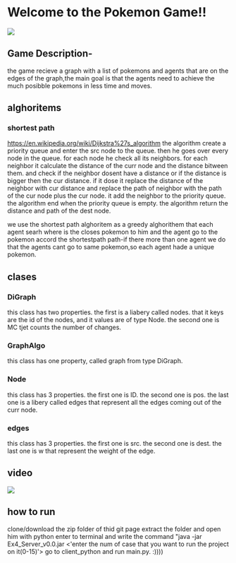 #   Welcome to the Pokemon Game!!
![](https://cdn.custom-cursor.com/collections/129/cover-pokemon-preview.png)
## Game Description-
the game recieve a graph with a list of pokemons and agents that are on the edges of the graph,the main goal is that the agents need to achieve the much posibble pokemons in less time and moves.
## alghoritems
### shortest path
https://en.wikipedia.org/wiki/Dijkstra%27s_algorithm
the algorithm create a priority queue and enter the src node to the queue. then he goes over every node in the queue. for each node he check all its neighbors. for each neighbor it calculate the distance of the curr node and the distance bitween them. and check if the neighbor dosent have a distance or if the distance is bigger then the cur distance. if it dose it replace the distance of the neighbor with cur distance and replace the path of neighbor with the path of the cur node plus the cur node. it add the neighbor to the priority queue. the algorithm end when the priority queue is empty. the algorithm return the distance and path of the dest node.

we use the shortest path alghoritem as a greedy alghorithem that each agent searh where is the closes pokemon to him and the agent go to the pokemon accord the shortestpath path-if there more than one agent we do that the agents cant go to same pokemon,so each agent hade a unique pokemon.
## clases
### DiGraph
this class has two properties. the first is a liabery called nodes. that it keys are the id of the nodes, and it values are of type Node. the second one is MC tjet counts the number of changes.

### GraphAlgo
this class has one property, called graph from type DiGraph.

### Node
this class has 3 properties. the first one is ID. the second one is pos. the last one is a libery called edges that represent all the edges coming out of the curr node.

### edges
this class has 3 properties. the first one is src. the second one is dest. the last one is w that represent the weight of the edge.


## video
![](https://im3.ezgif.com/tmp/ezgif-3-160954bcd4.gif)

## how to run
clone/download the zip folder of thid git page
extract the folder and open him with python
enter to terminal and write the command "java -jar Ex4_Server_v0.0.jar <'enter the num of case that you want to run the project on it(0-15)'>
go to client_python and run main.py.
:))))

